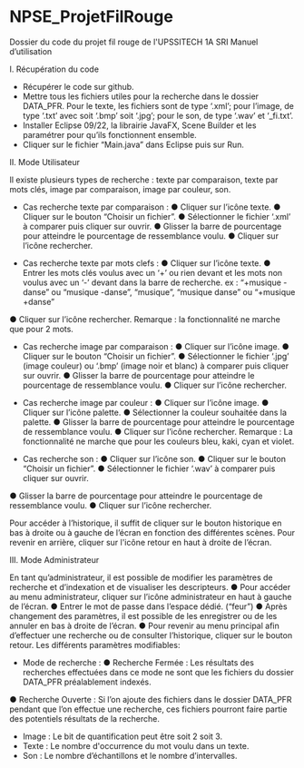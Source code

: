 # NPSE_ProjetFilRouge
Dossier du code du projet fil rouge de l'UPSSITECH 1A SRI
Manuel d’utilisation


I. Récupération du code
- Récupérer le code sur github.
- Mettre tous les fichiers utiles pour la recherche dans le dossier DATA_PFR.
Pour le texte, les fichiers sont de type ‘.xml’; pour l’image, de type ‘.txt’ avec
soit ‘.bmp’ soit ‘.jpg’; pour le son, de type ‘.wav’ et ‘_fi.txt’.
- Installer Eclipse 09/22, la librairie JavaFX, Scene Builder et les paramétrer
pour qu’ils fonctionnent ensemble.
- Cliquer sur le fichier “Main.java” dans Eclipse puis sur Run.

II. Mode Utilisateur

Il existe plusieurs types de recherche : texte par comparaison, texte par mots clés,
image par comparaison, image par couleur, son.
- Cas recherche texte par comparaison :
● Cliquer sur l’icône texte.
● Cliquer sur le bouton “Choisir un fichier”.
● Sélectionner le fichier ‘.xml’ à comparer puis cliquer sur ouvrir.
● Glisser la barre de pourcentage pour atteindre le pourcentage de
ressemblance voulu.
● Cliquer sur l’icône rechercher.

- Cas recherche texte par mots clefs :
● Cliquer sur l’icône texte.
● Entrer les mots clés voulus avec un ‘+’ ou rien devant et les mots non
voulus avec un ‘-’ devant dans la barre de recherche.
ex : “+musique -danse” ou “musique -danse”, “musique”, “musique danse” ou
“+musique +danse”

● Cliquer sur l’icône rechercher.
Remarque : la fonctionnalité ne marche que pour 2 mots.
- Cas recherche image par comparaison :
● Cliquer sur l’icône image.
● Cliquer sur le bouton “Choisir un fichier”.
● Sélectionner le fichier ‘.jpg’ (image couleur) ou ‘.bmp’ (image noir et
blanc) à comparer puis cliquer sur ouvrir.
● Glisser la barre de pourcentage pour atteindre le pourcentage de
ressemblance voulu.
● Cliquer sur l’icône rechercher.

- Cas recherche image par couleur :
● Cliquer sur l’icône image.
● Cliquer sur l’icône palette.
● Sélectionner la couleur souhaitée dans la palette.
● Glisser la barre de pourcentage pour atteindre le pourcentage de
ressemblance voulu.
● Cliquer sur l’icône rechercher.
Remarque : La fonctionnalité ne marche que pour les couleurs bleu, kaki, cyan et violet.

- Cas recherche son :
● Cliquer sur l’icône son.
● Cliquer sur le bouton “Choisir un fichier”.
● Sélectionner le fichier ‘.wav’ à comparer puis cliquer sur ouvrir.

● Glisser la barre de pourcentage pour atteindre le pourcentage de
ressemblance voulu.
● Cliquer sur l’icône rechercher.

Pour accéder à l’historique, il suffit de cliquer sur le bouton historique en bas à droite
ou à gauche de l’écran en fonction des différentes scènes.
Pour revenir en arrière, cliquer sur l'icône retour en haut à droite de l’écran.

III. Mode Administrateur

En tant qu’administrateur, il est possible de modifier les paramètres de recherche et
d’indexation et de visualiser les descripteurs.
● Pour accéder au menu administrateur, cliquer sur l’icône administrateur en
haut à gauche de l’écran.
● Entrer le mot de passe dans l’espace dédié. (“feur”)
● Après changement des paramètres, il est possible de les enregistrer ou de les
annuler en bas à droite de l’écran.
● Pour revenir au menu principal afin d’effectuer une recherche ou de consulter
l’historique, cliquer sur le bouton retour.
Les différents paramètres modifiables:
- Mode de recherche :
● Recherche Fermée : Les résultats des recherches effectuées dans ce
mode ne sont que les fichiers du dossier DATA_PFR préalablement
indexés.

● Recherche Ouverte : Si l’on ajoute des fichiers dans le dossier
DATA_PFR pendant que l’on effectue une recherche, ces fichiers
pourront faire partie des potentiels résultats de la recherche.

- Image : Le bit de quantification peut être soit 2 soit 3.
- Texte : Le nombre d'occurrence du mot voulu dans un texte.
- Son : Le nombre d’échantillons et le nombre d’intervalles.
